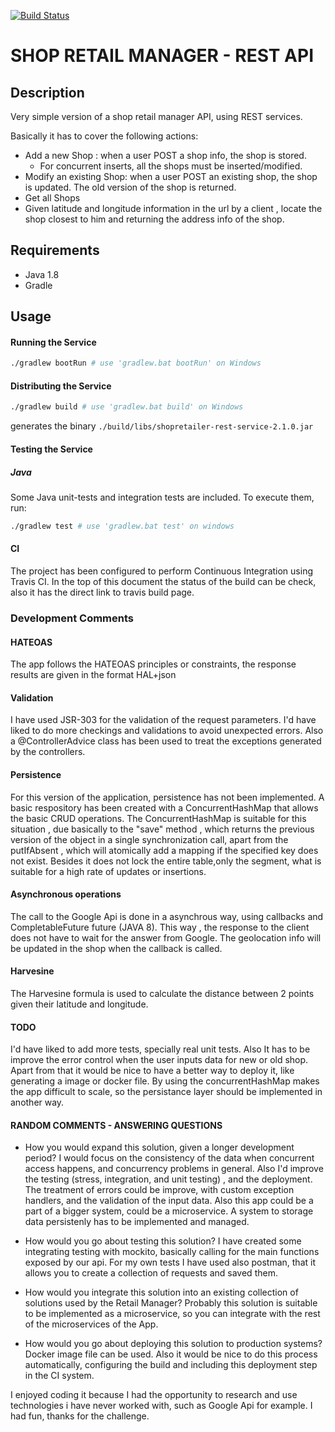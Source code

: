 [![Build Status](https://travis-ci.org/vanessaCantalapiedra/shopretailer_v2.0.svg?branch=master)](https://travis-ci.org/vanessaCantalapiedra/shopretailer_v2.0)

SHOP RETAIL MANAGER  - REST API 
====================================

## Description
Very simple version of a shop retail manager API, using REST services. 

Basically it has to cover the following actions:
 - Add a new Shop : when a user POST a shop info, the shop is stored.
    * For concurrent inserts, all the shops must be inserted/modified.
 - Modify an existing Shop: when a user POST an existing shop, the shop is updated. The old version of the shop is returned.
 - Get all Shops
 - Given latitude and longitude information in the url by a client , locate the shop closest to him and returning the address info of the shop.

## Requirements

 - Java 1.8
 - Gradle
 
## Usage 

#### Running the Service

```sh
./gradlew bootRun # use 'gradlew.bat bootRun' on Windows
```

#### Distributing the Service

```sh
./gradlew build # use 'gradlew.bat build' on Windows
```
generates the binary `./build/libs/shopretailer-rest-service-2.1.0.jar`

#### Testing the Service

##### Java
Some Java unit-tests and integration tests are included. To execute them, run:  
```sh
./gradlew test # use 'gradlew.bat test' on windows
```
#### CI
The project has been configured to perform Continuous Integration using Travis CI. In the top of this document the status of the build can be check, also it has the direct link to travis build page.

### Development Comments

#### HATEOAS
The app follows the HATEOAS principles or constraints, the response results are given in the format HAL+json

#### Validation
I have used JSR-303 for the validation of the request parameters. I'd have liked to do more checkings and validations to avoid unexpected errors.
Also a @ControllerAdvice class has been used to treat the exceptions generated by the controllers.

#### Persistence

For this version of the application, persistence has not been implemented. A basic respository has been created with a ConcurrentHashMap that allows the basic CRUD operations. The ConcurrentHashMap is suitable for this situation , due basically to the "save" method , which returns the previous version of the object in a single synchronization call, apart from the putIfAbsent , which will atomically add a mapping if the specified key does not exist. Besides it does not lock the entire table,only the segment, what is suitable for a high rate of updates or insertions.

#### Asynchronous operations
The call to the Google Api is done in a asynchrous way, using callbacks and CompletableFuture future (JAVA 8). This way , the response  to the client does not have to wait for the answer from Google. The geolocation info will be updated in the shop when the callback is called.

#### Harvesine
The Harvesine formula is used to calculate the distance between 2 points given their latitude and longitude.

#### TODO
I'd have liked to add more tests, specially real unit tests. Also It has to be improve the error control when the user inputs data for new or old shop.
Apart from that it would be nice to have a better way to deploy it, like generating a image or docker file.
By using the concurrentHashMap makes the app difficult to scale, so the persistance layer should be implemented in another way. 

#### RANDOM COMMENTS - ANSWERING QUESTIONS

* How you would expand this solution, given a longer development period?
I would focus on the consistency of the data when concurrent access happens, and concurrency problems in general. Also I'd improve the testing (stress, integration, and unit testing) , and the deployment.
The treatment of errors could be improve, with custom exception handlers, and the validation of the input data.
Also this app could be a part of a bigger system, could be a microservice.
A system to storage data persistenly has to be implemented and managed.

* How would you go about testing this solution?
I have created some integrating testing with mockito, basically calling for the main functions exposed by our api. 
For my own tests I have used also postman, that it allows you to create a collection of requests and saved them.

* How would you integrate this solution into an existing collection of solutions used by the Retail Manager?
Probably this solution is suitable to be implemented as a microservice, so you can integrate with the rest of the microservices of the App.

* How would you go about deploying this solution to production systems?
Docker image file can be used. Also it would be nice to do this process automatically, configuring the build and including this deployment step in the CI system.

I enjoyed coding it because I had the opportunity to research and use technologies  i have never worked with, such as Google Api for example. I had fun, thanks for the challenge.
